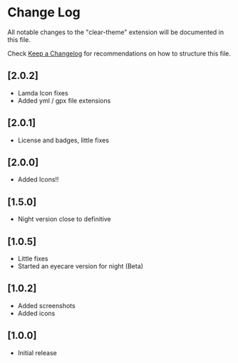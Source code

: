 # Change Log

All notable changes to the "clear-theme" extension will be documented in this file.

Check [Keep a Changelog](http://keepachangelog.com/) for recommendations on how to structure this file.

## [2.0.2]

- Lamda Icon fixes
- Added yml / gpx file extensions

## [2.0.1]

- License and badges, little fixes

## [2.0.0]

- Added Icons!!

## [1.5.0]

- Night version close to definitive

## [1.0.5]

- Little fixes
- Started an eyecare version for night (Beta)

## [1.0.2]

- Added screenshots
- Added icons

## [1.0.0]

- Initial release
